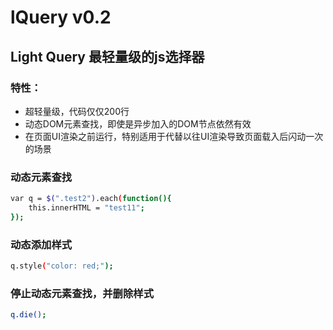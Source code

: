 lQuery v0.2
===========

Light Query 最轻量级的js选择器
--------------------------------------

### 特性：
- 超轻量级，代码仅仅200行
- 动态DOM元素查找，即使是异步加入的DOM节点依然有效
- 在页面UI渲染之前运行，特别适用于代替以往UI渲染导致页面载入后闪动一次的场景

### 动态元素查找
```bash
var q = $(".test2").each(function(){
	this.innerHTML = "test11";
});
```

### 动态添加样式
```bash
q.style("color: red;");
```

### 停止动态元素查找，并删除样式
```bash
q.die();
```
